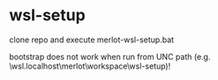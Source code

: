 # wsl-setup
clone repo and execute merlot-wsl-setup.bat

bootstrap does not work when run from UNC path (e.g. \\wsl.localhost\merlot\workspace\wsl-setup)!